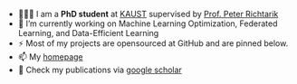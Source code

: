 - 👨🏼‍💻 I am a **PhD student** at [KAUST](https://kaust.edu.sa/en) supervised by [Prof. Peter Richtarik](https://richtarik.org/)
- 🔭 I’m currently working on Machine Learning Optimization, Federated Learning, and Data-Efficient Learning
- ⚡ Most of my projects are opensourced at GitHub and are pinned below.
- 📫 My [homepage](https://kaiyi.me/)
- :book: Check my publications via [google scholar](https://scholar.google.com/citations?user=r08j39wAAAAJ)





